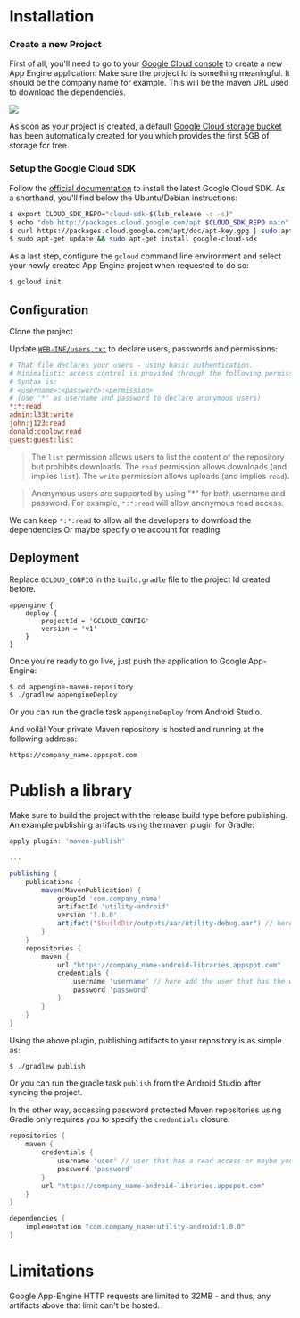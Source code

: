 # Installation

### Create a new Project
First of all, you'll need to go to your [Google Cloud console](https://console.cloud.google.com/projectselector/appengine/create?lang=java&st=true) to create a new App Engine application: 
Make sure the project Id is something meaningful. It should be the company name for example. This will be the maven URL used to download the dependencies.

![](https://i.imgur.com/SD1WwP3.png)

As soon as your project is created, a default [Google Cloud storage bucket](https://console.cloud.google.com/storage/browser) has been automatically created for you which provides the first 5GB of storage for free.

### Setup the Google Cloud SDK

Follow the [official documentation](https://cloud.google.com/sdk/docs/) to install the latest Google Cloud SDK. As a shorthand, you'll find below the Ubuntu/Debian instructions:


```bash
$ export CLOUD_SDK_REPO="cloud-sdk-$(lsb_release -c -s)"
$ echo "deb http://packages.cloud.google.com/apt $CLOUD_SDK_REPO main" | sudo tee -a /etc/apt/sources.list.d/google-cloud-sdk.list
$ curl https://packages.cloud.google.com/apt/doc/apt-key.gpg | sudo apt-key add -
$ sudo apt-get update && sudo apt-get install google-cloud-sdk
```

As a last step, configure the `gcloud` command line environment and select your newly created App Engine project when requested to do so:

```bash
$ gcloud init
```

## Configuration

Clone the project

Update [`WEB-INF/users.txt`](src/main/webapp/WEB-INF/users.txt) to declare users, passwords and permissions:

```ini
# That file declares your users - using basic authentication.
# Minimalistic access control is provided through the following permissions: write, read, or list.
# Syntax is:
# <username>:<password>:<permission>
# (use '*' as username and password to declare anonymous users)
*:*:read
admin:l33t:write
john:j123:read
donald:coolpw:read
guest:guest:list
```
> The `list` permission allows users to list the content of the repository but prohibits downloads. The `read` permission allows downloads (and implies `list`). The `write` permission allows uploads (and implies `read`).

> Anonymous users are supported by using "*" for both username and password. For example, `*:*:read` will allow anonymous read access. 

We can keep `*:*:read` to allow all the developers to download the dependencies Or maybe specify one account for reading.

## Deployment

Replace `GCLOUD_CONFIG` in the `build.gradle` file to the project Id created before.
```
appengine {
    deploy {
        projectId = 'GCLOUD_CONFIG'
        version = 'v1'
    }
}
```
Once you're ready to go live, just push the application to Google App-Engine:

```bash
$ cd appengine-maven-repository
$ ./gradlew appengineDeploy
```
Or you can run the gradle task `appengineDeploy` from Android Studio. 

And voilà! Your private Maven repository is hosted and running at the following address:

`https://company_name.appspot.com`

# Publish a library

Make sure to build the project with the release build type before publishing.
An example publishing artifacts using the maven plugin for Gradle:

```gradle
apply plugin: 'maven-publish'

...

publishing {
    publications {
        maven(MavenPublication) {
            groupId 'com.company_name'
            artifactId 'utility-android'
            version '1.0.0'
            artifact("$buildDir/outputs/aar/utility-debug.aar") // here the file that will be uploaded.
        }
    }
    repositories {
        maven {
            url "https://company_name-android-libraries.appspot.com"
            credentials {
                username 'username' // here add the user that has the write permission.
                password 'password'
            }
        }
    }
}
```

Using the above plugin, publishing artifacts to your repository is as simple as:

```bash
$ ./gradlew publish
```
Or you can run the gradle task `publish` from the Android Studio after syncing the project.

In the other way, accessing password protected Maven repositories using Gradle only requires you to specify the `credentials` closure:

```gradle
repositories {
    maven {
        credentials {
            username 'user' // user that has a read access or maybe you can remove the credentials block if you allow the artifact to be accessible without authentication.
            password 'password'
        }
        url "https://company_name-android-libraries.appspot.com"
    }
}

dependencies {
    implementation "com.company_name:utility-android:1.0.0"
}
```


# Limitations

Google App-Engine HTTP requests are limited to 32MB - and thus, any artifacts above that limit can't be hosted.

